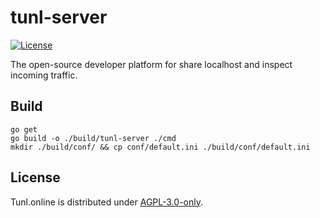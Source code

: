 # tunl-server

[![License](https://img.shields.io/badge/license-AGPL--3.0-orange)](LICENSE)

The open-source developer platform for share localhost and inspect incoming traffic.

## Build

```
go get
go build -o ./build/tunl-server ./cmd
mkdir ./build/conf/ && cp conf/default.ini ./build/conf/default.ini
```

## License

Tunl.online is distributed under [AGPL-3.0-only](LICENSE).
